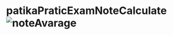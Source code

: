 # patikaPraticExamNoteCalculate![noteAvarage](https://user-images.githubusercontent.com/69572868/198871131-7bcd6876-6332-4df8-9a62-625101f0ef7c.png)
